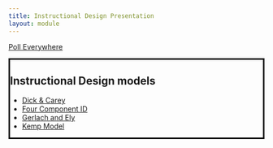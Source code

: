 ```yaml
---
title: Instructional Design Presentation
layout: module
---
```

<p><a class="button" target="_blank" href="http://pollev.com/brockport">Poll Everywhere</a></p>

<div style="border: 3px solid black;">
  <h2>Instructional Design models</h2>
<ul class="buttons">
  <li><a href="https://lti.umuc.edu/contentadaptor/topics/byid/893e59c7-0ee9-4fad-b988-8c138a5e95ce" target="_blank">Dick &amp; Carey</a></li>
  <li><a href="https://www.4cid.org/about-4cid" target="_blank">Four Component ID</a></li>
  <li><a href="http://edtc632160instructionaldesign.pbworks.com/w/page/54485151/Gerlach%20and%20Ely%20Instructional%20Design%20Model" target="_blank">Gerlach and Ely</a></li>
  <li><a href="https://michaelhanley.ie/elearningcurve/discovering-instructional-design-11-kemp-model/" target="_blank">Kemp Model</a></li>
</ul>
</div>
